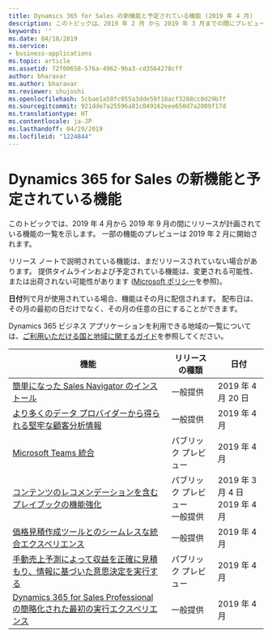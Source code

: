 ```yaml
---
title: Dynamics 365 for Sales の新機能と予定されている機能 (2019 年 4 月)
description: このトピックは、2019 年 2 月 から 2019 年 3 月までの間にプレビューになり、2019 年 4 月から 2019 年 9 月までの間にリリース予定の機能の一覧を示します。
keywords: ''
ms.date: 04/18/2019
ms.service:
- business-applications
ms.topic: article
ms.assetid: 72f00658-576a-4962-9ba3-cd3564278cff
author: bharavar
ms.author: bharavar
ms.reviewer: shujoshi
ms.openlocfilehash: 5cbae1a50fc055a3dde59f18acf3288cc0d29b7f
ms.sourcegitcommit: 921dde7a25596a81c049162eee650d7a2009f17d
ms.translationtype: HT
ms.contentlocale: ja-JP
ms.lasthandoff: 04/29/2019
ms.locfileid: "1224844"
---
```

#  <a name="whats-new-and-planned-for-dynamics-365-for-sales"></a>Dynamics 365 for Sales の新機能と予定されている機能

このトピックでは、2019 年 4 月から 2019 年 9 月の間にリリースが計画されている機能の一覧を示します。 一部の機能のプレビューは 2019 年 2 月に開始されます。 

リリース ノートで説明されている機能は、まだリリースされていない場合があります。 提供タイムラインおよび予定されている機能は、変更される可能性、または出荷されない可能性があります ([Microsoft ポリシー](https://go.microsoft.com/fwlink/p/?linkid=2007332)を参照)。

**日付**列で月が使用されている場合、機能はその月に配信されます。 配布日は、その月の最初の日だけでなく、その月の任意の日にすることができます。

Dynamics 365 ビジネス アプリケーションを利用できる地域の一覧については、[ご利用いただける国と地域に関するガイド](https://aka.ms/dynamics_365_international_availability_deck)を参照してください。



| 機能         | リリースの種類         | 日付 |
|-------------------------------|----------------------|----------------------|
| [簡単になった Sales Navigator のインストール](intelligent-social-selling-relationship-sales-mrs.md) | 一般提供 | 2019 年 4 月 20 日           |
| [より多くのデータ プロバイダーから得られる堅牢な顧客分析情報](robust-customer-insights-more-data-providers.md)                      | 一般提供 | 2019 年 4 月           |
| [Microsoft Teams 統合](productive-sales-collaboration-teams.md)              | パブリック プレビュー | 2019 年 4 月           |
| [コンテンツのレコメンデーションを含むプレイブックの機能強化](content-recommendation-sales-playbook.md)                    | パブリック プレビュー<br>一般提供 | 2019 年 3 月 4 日<br>2019 年 4 月           |
| [価格見積作成ツールとのシームレスな統合エクスペリエンス](seamless-configure-price-quote-integrated-experience.md)        | 一般提供 | 2019 年 4 月           |
| [手動売上予測によって収益を正確に見積もり、情報に基づいた意思決定を実行する](simple-forecasting-effective-sales-performance-management.md)            | パブリック プレビュー | 2019 年 4 月           |
| [Dynamics 365 for Sales Professional の簡略化された最初の実行エクスペリエンス](sales-professional-5x5.md)            | 一般提供 | 2019 年 4 月           |
